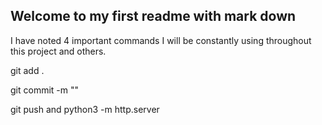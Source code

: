 ## Welcome to my first readme with mark down
I have noted 4 important commands I will be constantly using throughout this project and others.


git add .


git commit -m ""


git push and python3 -m http.server
